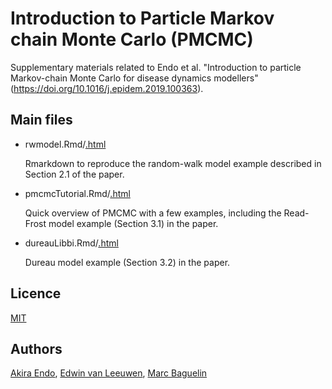 # Introduction to Particle Markov chain Monte Carlo (PMCMC)
Supplementary materials related to Endo et al. "Introduction to particle Markov-chain Monte Carlo for disease dynamics modellers" (https://doi.org/10.1016/j.epidem.2019.100363).

## Main files
* rwmodel.Rmd/[.html](https://akira-endo.github.io/Intro-PMCMC/rwmodel.html)

  Rmarkdown to reproduce the random-walk model example described in Section 2.1 of the paper.

* pmcmcTutorial.Rmd/[.html](https://akira-endo.github.io/Intro-PMCMC/pmcmcTutorial.html)

  Quick overview of PMCMC with a few examples, including the Read-Frost model example (Section 3.1) in the paper.

* dureauLibbi.Rmd/[.html](https://akira-endo.github.io/Intro-PMCMC/dureauLibbi.html)

  Dureau model example (Section 3.2) in the paper.

## Licence

[MIT](https://github.com/akira-endo/Intro-PMCMC/blob/master/LICENSE)

## Authors

[Akira Endo](https://github.com/akira-endo), 
[Edwin van Leeuwen](https://github.com/BlackEdder), 
[Marc Baguelin](https://github.com/MJomaba)
